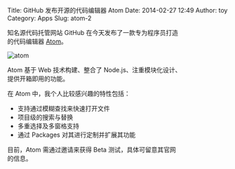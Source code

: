 Title: GitHub 发布开源的代码编辑器 Atom
Date: 2014-02-27 12:49
Author: toy
Category: Apps
Slug: atom-2

知名源代码托管网站 GitHub 在今天发布了一款专为程序员打造  
的代码编辑器 [Atom][a]。

![atom](/img/2014/02/atom.png)

Atom 基于 Web 技术构建、整合了 Node.js、注重模块化设计、  
提供开箱即用的功能。

在 Atom 中，我个人比较感兴趣的特性包括：

* 支持通过模糊查找来快速打开文件  
* 项目级的搜索与替换  
* 多重选择及多窗格支持  
* 通过 Packages 对其进行定制并扩展其功能

目前，Atom 需通过邀请来获得 Beta 测试，具体可留意其官网  
的信息。

[a]: http://atom.io/
